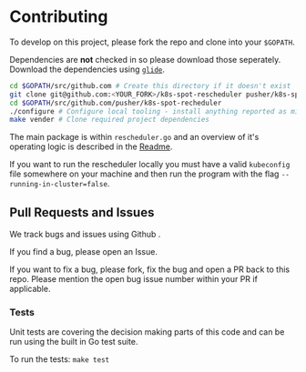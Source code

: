 # Contributing
To develop on this project, please fork the repo and clone into your `$GOPATH`.

Dependencies are **not** checked in so please download those seperately.
Download the dependencies using [`glide`](https://github.com/Masterminds/glide).

```bash
cd $GOPATH/src/github.com # Create this directory if it doesn't exist
git clone git@github.com:<YOUR_FORK>/k8s-spot-rescheduler pusher/k8s-spot-rescheduler
cd $GOPATH/src/github.com/pusher/k8s-spot-recheduler
./configure # Configure local tooling - install anything reported as missing
make vender # Clone required project dependencies
```

The main package is within `rescheduler.go` and an overview of it's operating logic is described in the [Readme](README.md/#operating-logic).

If you want to run the rescheduler locally you must have a valid `kubeconfig` file somewhere on your machine and then run the program with the flag `--running-in-cluster=false`.

## Pull Requests and Issues
We track bugs and issues using Github .

If you find a bug, please open an Issue.

If you want to fix a bug, please fork, fix the bug and open a PR back to this repo.
Please mention the open bug issue number within your PR if applicable.

### Tests
Unit tests are covering the decision making parts of this code and can be run using the built in Go test suite.

To run the tests: `make test`
